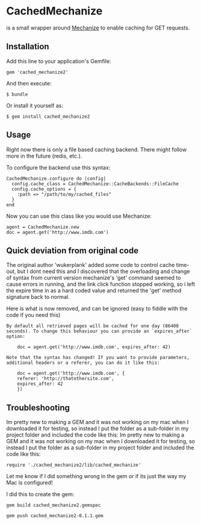 # CachedMechanize

is a small wrapper around [Mechanize](https://github.com/sparklemotion/mechanize) to enable caching for GET requests.

## Installation

Add this line to your application's Gemfile:

    gem 'cached_mechanize2'

And then execute:

    $ bundle

Or install it yourself as:

    $ gem install cached_mechanize2

## Usage

Right now there is only a file based caching backend. There might follow more in the future (redis, etc.).

To configure the backend use this syntax:

    CachedMechanize.configure do |config|
      config.cache_class = CachedMechanize::CacheBackends::FileCache
      config.cache_options = {
        :path => "/path/to/my/cached_files"
      }
    end

Now you can use this class like you would use Mechanize:

    agent = CachedMechanize.new
    doc = agent.get('http://www.imdb.com')

## Quick deviation from original code

The original author 'wukerplank' added some code to control cache time-out, but I dont need this and I discovered that the overloading and change of syntax from current version mechanize's 'get'  command seemed to cause errors in running, and the link click function stopped working, so i left the expire time in as a hard coded value and returned the 'get' method signature back to normal.

Here is what is now removed, and can be ignored (easy to fiddle with the code if you need this)

    By default all retrieved pages will be cached for one day (86400 seconds). To change this behaviour you can provide an `expires_after` option:

        doc = agent.get('http://www.imdb.com', expires_after: 42)

    Note that the syntax has changed! If you want to provide parameters, additional headers or a referer, you can do it like this:

        doc = agent.get('http://www.imdb.com', {
        referer: 'http://thatothersite.com',
        expires_after: 42
        })


## Troubleshooting

Im pretty new to making a GEM and it was not working on my mac when I downloaded it for testing, so instead I put the folder as a sub-folder in my project folder and included the code like this:
Im pretty new to making a GEM and it was not working on my mac when I downloaded it for testing, so instead I put the folder as a sub-folder in my project folder and included the code like this:
    
    require './cached_mechanize2/lib/cached_mechanize'
    
Let me know if I did something wrong in the gem or if its just the way my Mac is configured!

I did this to create the gem:

    gem build cached_mechanize2.gemspec 
    
    gem push cached_mechanize2-0.1.1.gem
    

